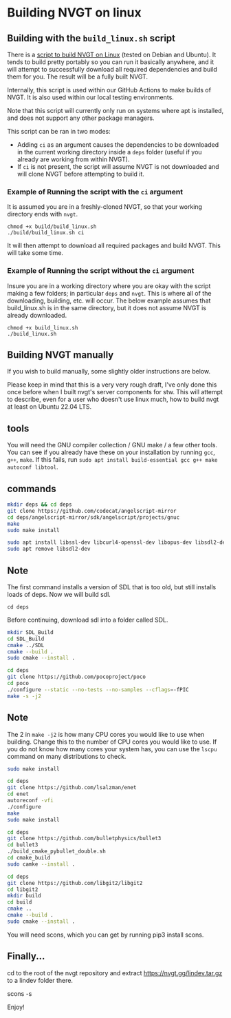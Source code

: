 # Building NVGT on linux

## Building with the `build_linux.sh` script
There is a [script to build NVGT on Linux](https://raw.githubusercontent.com/samtupy/nvgt/main/build/build_linux.sh) (tested on Debian and Ubuntu). It tends to build pretty portably so you can run it basically anywhere, and it will attempt to successfully download all required dependencies and build them for you. The result will be a fully built NVGT.

Internally, this script is used within our GitHub Actions to make builds of NVGT. It is also used within our local testing environments.

Note that this script will currently only run on systems where apt is installed, and does not support any other package managers.

This script can be ran in two modes:
* Adding `ci` as an argument causes the dependencies to be downloaded in the current working directory inside a `deps` folder (useful if you already are working from within NVGT).
* If `ci` is not present, the script will assume NVGT is not downloaded and will clone NVGT before attempting to build it.

### Example of Running the script with the `ci` argument
It is assumed you are in a freshly-cloned NVGT, so that your working directory ends with `nvgt`.
```
chmod +x build/build_linux.sh
./build/build_linux.sh ci
```

It will then attempt to download all required packages and build NVGT. This will take some time.

### Example of Running the script without the `ci` argument
Insure you are in a working directory where you are okay with the script making a few folders; in particular `deps` and `nvgt`. This is where all of the downloading, building, etc. will occur. The below example assumes that build_linux.sh is in the same directory, but it does not assume NVGT is already downloaded.
```
chmod +x build_linux.sh
./build_linux.sh
```

## Building NVGT manually
If you wish to build manually, some slightly older instructions are below.

Please keep in mind that this is a very very rough draft, I've only done this once before when I built nvgt's server components for stw. This will attempt to describe, even for a user who doesn't use linux much, how to build nvgt at least on Ubuntu 22.04 LTS.

## tools
You will need the GNU compiler collection / GNU make / a few other tools. You can see if you already have these on your installation by running `gcc`, `g++`, `make`. If this fails, run `sudo apt install build-essential gcc g++ make autoconf libtool`.

## commands
```bash
mkdir deps && cd deps
git clone https://github.com/codecat/angelscript-mirror
cd deps/angelscript-mirror/sdk/angelscript/projects/gnuc
make
sudo make install

sudo apt install libssl-dev libcurl4-openssl-dev libopus-dev libsdl2-dev
sudo apt remove libsdl2-dev
```

## Note
The first command installs a version of SDL that is too old, but still installs loads of deps. Now we will build sdl.

`cd deps`

Before continuing, download sdl into a folder called SDL.

```bash
mkdir SDL_Build
cd SDL_Build
cmake ../SDL
cmake --build .
sudo cmake --install .

cd deps
git clone https://github.com/pocoproject/poco
cd poco
./configure --static --no-tests --no-samples --cflags=-fPIC
make -s -j2
```

## Note
The 2 in `make -j2` is how many CPU cores you would like to use when building. Change this to the number of CPU cores you would like to use. If you do not know how many cores your system has, you can use the `lscpu` command on many distributions to check.

```bash
sudo make install

cd deps
git clone https://github.com/lsalzman/enet
cd enet
autoreconf -vfi
./configure
make
sudo make install

cd deps
git clone https://github.com/bulletphysics/bullet3
cd bullet3
./build_cmake_pybullet_double.sh
cd cmake_build
sudo camke --install .
```

```bash
cd deps
git clone https://github.com/libgit2/libgit2
cd libgit2
mkdir build
cd build
cmake ..
cmake --build .
sudo cmake --install .
```

You will need scons, which you can get by running pip3 install scons.

## Finally...
cd to the root of the nvgt repository and extract https://nvgt.gg/lindev.tar.gz to a lindev folder there.

scons -s

Enjoy!

